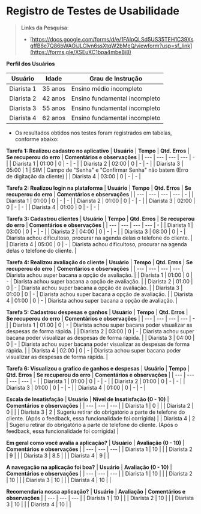 # Registro de Testes de Usabilidade

> **Links da Pesquisa**:
> - [https://docs.google.com/forms/d/e/1FAIpQLSd5US35TEH1C39XsgffB6e7Q86bWAOiJLClvn6ssXtqW2bMeQ/viewform?usp=sf_link](https://forms.gle/XSEuKC1bpa4mbeBi8)

**Perfil dos Usuários**

| **Usuário** | **Idade** | **Grau de Instrução** 	      | 
| --- 	      | --- 	    | --- 	                        |
| Diarista 1  | 35 anos	  | Ensino médio incompleto       |
| Diarista 2  | 42 anos   | Ensino fundamental incompleto | 
| Diarista 3  | 55 anos   |	Ensino fundamental incompleto | 
| Diarista 4  | 62 anos   | Ensino fundamental incompleto | 



- Os resultados obtidos nos testes foram registrados em tabelas, conforme abaixo:



**Tarefa 1: Realizou cadastro no aplicativo**
| **Usuário** | **Tempo** | **Qtd. Erros** | **Se recuperou do erro** | **Comentários e observações** |
| --- 	      | --- 	    | --- 	         | ---                      | - |
| Diarista 1	| 01:00     | 0              | -                        | - |
| Diarista 2  | 02:00     | 0              | -                        | - |
| Diarista 3	| 05:00     | 1             | SIM                       | Campo de "Senha" e "Confirmar Senha" não batem (Erro de digitação da cliente) |
| Diarista 4	| 03:00     | 0              | -                        | - |

**Tarefa 2: Realizou login na plataforma**
| **Usuário** | **Tempo** | **Qtd. Erros** | **Se recuperou do erro** | **Comentários e observações** |
| --- 	      | --- 	    | --- 	         | ---                      | - |
| Diarista 1	| 01:00     | 0              | -                        | - |
| Diarista 2  | 01:00     | 0              | -                        | - |
| Diarista 3	| 02:00     | 0              | -                        | - |
| Diarista 4	| 01:00     | 0              | -                        | - |


**Tarefa 3: Cadastrou clientes**
| **Usuário** | **Tempo** | **Qtd. Erros** | **Se recuperou do erro** | **Comentários e observações** |
| --- 	      | --- 	    | --- 	         | ---                      | - |
| Diarista 1	| 03:00     | 0              | -                        | - |
| Diarista 2  | 04:00     | 0              | -                        | - |
| Diarista 3	| 08:00     | 0              | -                        | Diarista achou dificultoso, procurar na agenda delas o telefone do cliente. |
| Diarista 4	| 05:00     | 0              | -                        | Diarista achou dificultoso, procurar na agenda delas o telefone do cliente. |

**Tarefa 4: Realizou avaliação do cliente**
| **Usuário** | **Tempo** | **Qtd. Erros** | **Se recuperou do erro** | **Comentários e observações** |
| --- 	      | --- 	    | --- 	         | ---                      | Diarista achou super bacana a opção de avaliação. |
| Diarista 1	| 01:00     | 0              | -                        | Diarista achou super bacana a opção de avaliação. |
| Diarista 2  | 01:00     | 0              | -                        | Diarista achou super bacana a opção de avaliação. |
| Diarista 3	| 01:00     | 0              | -                        | Diarista achou super bacana a opção de avaliação. |
| Diarista 4	| 01:00     | 0              | -                        | Diarista achou super bacana a opção de avaliação. |

**Tarefa 5: Cadastrou despesas e ganhos**
| **Usuário** | **Tempo** | **Qtd. Erros** | **Se recuperou do erro** | **Comentários e observações** |
| --- 	      | --- 	    | --- 	         | ---                      | - |
| Diarista 1	| 01:00     | 0              | -                        | Diarista achou super bacana poder visualizar as despesas de forma rápida. |
| Diarista 2  | 03:00     | 0              | -                        | Diarista achou super bacana poder visualizar as despesas de forma rápida. |
| Diarista 3	| 04:00     | 0              | -                        | Diarista achou super bacana poder visualizar as despesas de forma rápida. |
| Diarista 4	| 02:00     | 0              | -                        | Diarista achou super bacana poder visualizar as despesas de forma rápida. |

**Tarefa 6: Visualizou o grafico de ganhos e despesas**
| **Usuário** | **Tempo** | **Qtd. Erros** | **Se recuperou do erro** | **Comentários e observações** |
| --- 	      | --- 	    | --- 	         | ---                      | - |
| Diarista 1	| 01:00     | 0              | -                        | - |
| Diarista 2  | 01:00     | 0              | -                        | - |
| Diarista 3	| 01:00     | 0              | -                        | - |
| Diarista 4	| 01:00     | 0              | -                        | - |

**Escala de Insatisfação**
| **Usuário** | **Nível de Insatisfação (0 - 10)** | **Comentários e observações** |
| --- 	      | --- 	    | ---                                                    |
| Diarista 1	|     0     |                                                        |
| Diarista 2  |     0     |                                                        | 
| Diarista 3	|     2     | Sugeriu retirar do obrigatório a parte de telefone do cliente. (Após o feedback, essa funcionalidade foi corrigida)                               | 
| Diarista 4	|     2     | Sugeriu retirar do obrigatório a parte de telefone do cliente. (Após o feedback, essa funcionalidade foi corrigida)                               | 

**Em geral como você avalia a aplicação?**
| **Usuário** | **Avaliação (0 - 10)** | **Comentários e observações** |
| --- 	      | --- 	    | ---                                                    |
| Diarista 1	|     10    |                                                        |
| Diarista 2  |     9     |                                                        | 
| Diarista 3	|     8.5   |                                                        | 
| Diarista 4	|     9     |                                                        | 

**A navegação na aplicação foi boa?**
| **Usuário** | **Avaliação (0 - 10)** | **Comentários e observações** |
| --- 	      | --- 	    | ---                                                    |
| Diarista 1	|     10    |                                                        |
| Diarista 2  |     10    |                                                       | 
| Diarista 3	|     10    |                                                         | 
| Diarista 4	|     10    |                                                       | 

**Recomendaria nossa aplicação?**
| **Usuário** | **Avaliação** | **Comentários e observações** |
| --- 	      | --- 	    | ---                                                    |
| Diarista 1	|     10    |                                                       |
| Diarista 2  |     10    |                                                         | 
| Diarista 3	|     10    |                                                         | 
| Diarista 4	|     10    |                                                         | 



